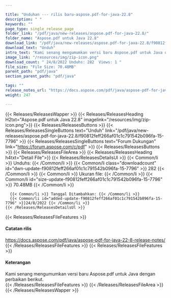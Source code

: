 ```yaml
---

title: "Unduhan --- rilis baru-aspose.pdf-for-java-22.8"
description: " "
keywords: ""
page_type: single_release_page
folder_link: "/pdf/java/new-releases/aspose.pdf-for-java-22.8/"
folder_name: "Aspose.pdf untuk Java 22.8"
download_link: "/pdf/java/new-releases/aspose.pdf-for-java-22.8/f90812feff266af01c1c791542b096fa-15-7796"
download_text: "Unduh"
intro_text: "Kami senang mengumumkan versi baru Aspose.pdf untuk Java dengan perbaikan berikut."
image_link: "/resources/img/zip-icon.png"
download_count: " 24/8/2022 Unduhs: 282  Views: 1 "
file_size: "File Size: 70.48MB"
parent_path: "pdf/java"
section_parent_path: "pdf/java"

tags: ""
release_notes_url: "https://docs.aspose.com/pdf/java/aspose-pdf-for-java-22-8-release-notes/"
weight: 247

---
```


{{< Releases/ReleasesWapper >}}
  {{< Releases/ReleasesHeading H2txt="Aspose.pdf untuk Java 22.8" imagelink="/resources/img/zip-icon.png">}}
  {{< Releases/ReleasesButtons >}}
    {{< Releases/ReleasesSingleButtons text="Unduh" link="/pdf/java/new-releases/aspose.pdf-for-java-22.8/f90812feff266af01c1c791542b096fa-15-7796" >}}
    {{< Releases/ReleasesSingleButtons text="Forum Dukungan" link="https://forum.aspose.com/c/pdf" >}}
  {{< Releases/ReleasesButtons >}}
  {{< Releases/ReleasesFileArea >}}
    {{< Releases/ReleasesHeading h4txt="Detail File">}}
    {{< Releases/ReleasesDetailsUl >}}
      {{< Common/li >}} Unduhs: {{< /Common/li >}}
      {{< Common/li class="downloadcount" id="dwn-update-f90812feff266af01c1c791542b096fa-15-7796" >}} 282 {{< /Common/li >}}
      {{< Common/li >}} Ukuran file: {{< /Common/li >}}
      {{< Common/li id="size-update-f90812feff266af01c1c791542b096fa-15-7796" >}} 70.48MB {{< /Common/li >}}

      {{< Common/li >}} Tanggal Ditambahkan: {{< /Common/li >}}
      {{< Common/li id="added-update-f90812feff266af01c1c791542b096fa-15-7796" >}}24/8/2022 {{< /Common/li >}}
    {{< /Releases/ReleasesDetailsUl >}}

  {{< Releases/ReleasesFileFeatures >}}
      <h4>Catatan rilis</h4><div><a href='https://docs.aspose.com/pdf/java/aspose-pdf-for-java-22-8-release-notes/'>https://docs.aspose.com/pdf/java/aspose-pdf-for-java-22-8-release-notes/</a></div>
  {{< /Releases/ReleasesFileFeatures >}}
  {{< Releases/ReleasesFileFeatures >}}
      <h4>Keterangan</h4><div class="HTMLDescription">Kami senang mengumumkan versi baru Aspose.pdf untuk Java dengan perbaikan berikut.</div>
  {{< /Releases/ReleasesFileFeatures >}}
 {{< /Releases/ReleasesFileArea >}}
{{< /Releases/ReleasesWapper >}}


